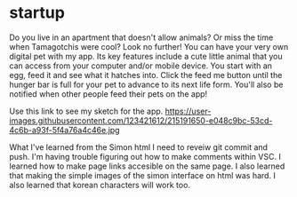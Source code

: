 # startup

Do you live in an apartment that doesn't allow animals? Or miss the time when Tamagotchis were cool? Look no further! You can have your very own digital pet with my app. Its key features include a cute little animal that you can access from your computer and/or mobile device. You start with an egg, feed it and see what it hatches into. Click the feed me button until the hunger bar is full for your pet to advance to its next life form. You'll also be notified when other people feed their pets on the app! 

Use this link to see my sketch for the app.
https://user-images.githubusercontent.com/123421612/215191650-e048c9bc-53cd-4c6b-a93f-5f4a76a4c46e.jpg

What I've learned from the Simon html
I need to reveiw git commit and push. I'm having trouble figuring out how to make comments within VSC. 
I learned how to make page links accesible on the same page.
I also learned that making the simple images of the simon interface on html was hard. 
I also learned that korean characters will work too.
